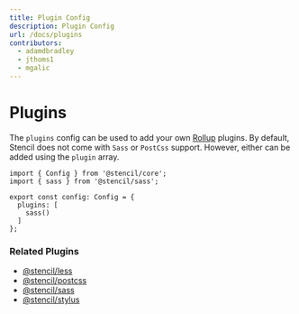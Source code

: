 ```yaml
---
title: Plugin Config
description: Plugin Config
url: /docs/plugins
contributors:
  - adamdbradley
  - jthoms1
  - mgalic
---
```


# Plugins

The `plugins` config can be used to add your own [Rollup](https://rollupjs.org) plugins. By default, Stencil does not come with `Sass` or `PostCss` support. However, either can be added using the `plugin` array.

```tsx
import { Config } from '@stencil/core';
import { sass } from '@stencil/sass';

export const config: Config = {
  plugins: [
    sass()
  ]
};
```


### Related Plugins

- [@stencil/less](https://www.npmjs.com/package/@stencil/less)
- [@stencil/postcss](https://www.npmjs.com/package/@stencil/postcss)
- [@stencil/sass](https://www.npmjs.com/package/@stencil/sass)
- [@stencil/stylus](https://www.npmjs.com/package/@stencil/stylus)
